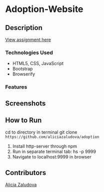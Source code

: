 # Adoption-Website
## Description
[View assignment here](https://github.com/nss-nightclass-projects/adoption-website)
### Technologies Used
- HTML5, CSS, JavaScript
- Bootstrap
- Browserify

### Features

## Screenshots

## How to Run
cd to directory in terminal
git clone ```https://github.com/aliciazaludova/adoption```
1. Install http-server through npm
2. Run in separate terminal tab: hs -p 9999
3. Navigate to localhost:9999 in browser
## Contributors
[Alicia Zaludova](https://github.com/aliciazaludova)